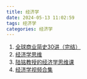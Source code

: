 ```yaml
---
title: 经济学
date: 2024-05-13 11:02:59
tags: 经济学
categories: 经济学
---
```


1. [全球商业简史30讲（完结）](https://pan.quark.cn/s/5ce34f1e0d05#/list/share)
2. [经济学思维](https://www.aliyundrive.com/s/X9ocJuYdQXZ/folder/6385d59ebbdae4d58f0248e3a627bcc1c2266691)
3. [陆铭教授的经济学思维课](https://pan.quark.cn/s/b3c84622e23e#/list/share)
4. [经济学视频合集](https://www.aliyundrive.com/s/AiPJ6cQUEWu/folder/63d134171cec2b0d98474d5692b0ac26617fcc01)